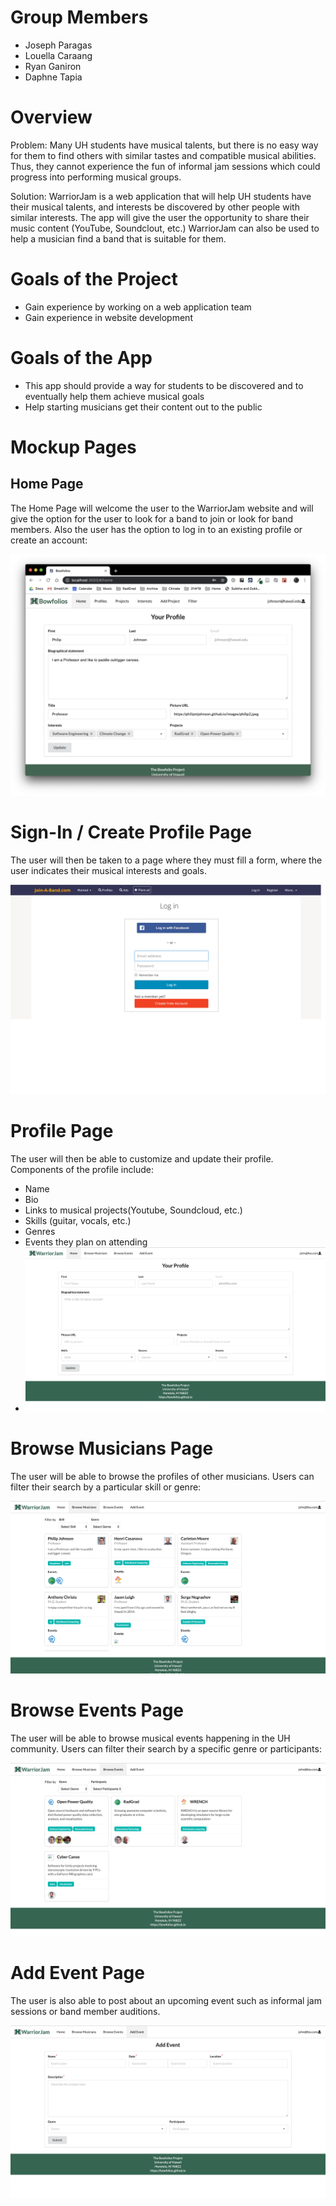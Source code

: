 # Group Members 
- Joseph Paragas
- Louella Caraang 
- Ryan Ganiron 
- Daphne Tapia 

# Overview 
Problem: Many UH students have musical talents, but there is no easy way for them to find others with similar tastes and compatible musical abilities. Thus, they cannot experience the fun of informal jam sessions which could progress into performing musical groups.

Solution: WarriorJam is a web application that will help UH students have their musical talents, and interests be discovered by other people with similar interests. The app will give the user the opportunity to share their music content (YouTube, Soundclout, etc.) WarriorJam can also be used to help a musician find a band that is suitable for them.  

# Goals of the Project
- Gain experience by working on a web application team
- Gain experience in website development 

# Goals of the App
- This app should provide a way for students to be discovered and to eventually help them achieve musical goals 
- Help starting musicians get their content out to the public

# Mockup Pages 
## Home Page 
The Home Page will welcome the user to the WarriorJam website and will give the option for the user to look for a band to join or look for band members. Also the user has the option to log in to an existing profile or create an account:  

![](images/home-page.png)

# Sign-In / Create Profile Page
The user will then be taken to a page where they must fill a form, where the user indicates their musical interests and goals. 

![](images/logInPage.png)

# Profile Page
The user will then be able to customize and update their profile. Components of the profile include: 
- Name
- Bio 
- Links to musical projects(Youtube, Soundcloud, etc.)
- Skills (guitar, vocals, etc.)
- Genres 
- Events they plan on attending
- ![](images/Profile.png)

# Browse Musicians Page
The user will be able to browse the profiles of other musicians. Users can filter their search by a particular skill or genre:

![](images/BrowseMusicians.png)

# Browse Events Page
The user will be able to browse musical events happening in the UH community. Users can filter their search by a specific genre or participants:

![](images/BrowseEvents.png)

# Add Event Page
The user is also able to post about an upcoming event such as informal jam sessions or band member auditions.

![](images/AddEvent.png)

